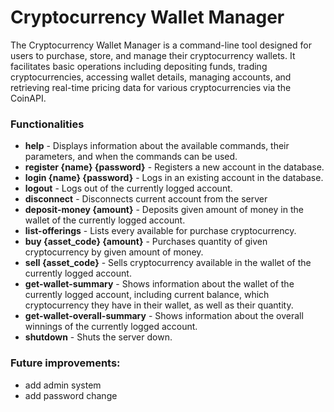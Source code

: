 ﻿# Cryptocurrency Wallet Manager

The Cryptocurrency Wallet Manager is a command-line tool designed for users to purchase, store, and manage their cryptocurrency wallets. It facilitates basic operations including depositing funds, trading cryptocurrencies, accessing wallet details, managing accounts, and retrieving real-time pricing data for various cryptocurrencies via the CoinAPI.

### Functionalities

- __help__ - Displays information about the available commands, their parameters, and when the commands can be used.
- __register  {name}  {password}__ - Registers a new account in the database.
- __login  {name}  {password}__ - Logs in an existing account in the database.
- __logout__ - Logs out of the currently logged account.
- __disconnect__ - Disconnects current account from the server
- __deposit-money  {amount}__ - Deposits given amount of money in the wallet of the currently logged account.
- __list-offerings__ - Lists every available for purchase cryptocurrency.
- __buy  {asset_code}  {amount}__ - Purchases quantity of given cryptocurrency by given amount of money.
- __sell  {asset_code}__ - Sells cryptocurrency available in the wallet of the currently logged account.
- __get-wallet-summary__ - Shows information about the wallet of the currently logged account, including current balance, which cryptocurrency they have in their wallet, as well as their quantity.
- __get-wallet-overall-summary__ - Shows information about the overall winnings of the currently logged account.
- __shutdown__ - Shuts the server down.

### Future improvements:

- add admin system
- add password change
